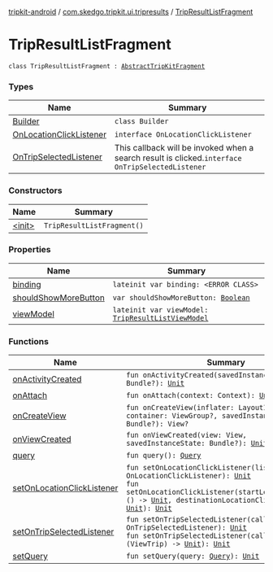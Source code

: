 [tripkit-android](../../index.md) / [com.skedgo.tripkit.ui.tripresults](../index.md) / [TripResultListFragment](./index.md)

# TripResultListFragment

`class TripResultListFragment : `[`AbstractTripKitFragment`](../../com.skedgo.tripkit.ui.core/-abstract-trip-kit-fragment/index.md)

### Types

| Name | Summary |
|---|---|
| [Builder](-builder/index.md) | `class Builder` |
| [OnLocationClickListener](-on-location-click-listener/index.md) | `interface OnLocationClickListener` |
| [OnTripSelectedListener](-on-trip-selected-listener/index.md) | This callback will be invoked when a search result is clicked.`interface OnTripSelectedListener` |

### Constructors

| Name | Summary |
|---|---|
| [&lt;init&gt;](-init-.md) | `TripResultListFragment()` |

### Properties

| Name | Summary |
|---|---|
| [binding](binding.md) | `lateinit var binding: <ERROR CLASS>` |
| [shouldShowMoreButton](should-show-more-button.md) | `var shouldShowMoreButton: `[`Boolean`](https://kotlinlang.org/api/latest/jvm/stdlib/kotlin/-boolean/index.html) |
| [viewModel](view-model.md) | `lateinit var viewModel: `[`TripResultListViewModel`](../-trip-result-list-view-model/index.md) |

### Functions

| Name | Summary |
|---|---|
| [onActivityCreated](on-activity-created.md) | `fun onActivityCreated(savedInstanceState: Bundle?): `[`Unit`](https://kotlinlang.org/api/latest/jvm/stdlib/kotlin/-unit/index.html) |
| [onAttach](on-attach.md) | `fun onAttach(context: Context): `[`Unit`](https://kotlinlang.org/api/latest/jvm/stdlib/kotlin/-unit/index.html) |
| [onCreateView](on-create-view.md) | `fun onCreateView(inflater: LayoutInflater, container: ViewGroup?, savedInstanceState: Bundle?): View?` |
| [onViewCreated](on-view-created.md) | `fun onViewCreated(view: View, savedInstanceState: Bundle?): `[`Unit`](https://kotlinlang.org/api/latest/jvm/stdlib/kotlin/-unit/index.html) |
| [query](query.md) | `fun query(): `[`Query`](../../com.skedgo.android.common.model/-query/index.md) |
| [setOnLocationClickListener](set-on-location-click-listener.md) | `fun setOnLocationClickListener(listener: OnLocationClickListener): `[`Unit`](https://kotlinlang.org/api/latest/jvm/stdlib/kotlin/-unit/index.html)<br>`fun setOnLocationClickListener(startLocationClicked: () -> `[`Unit`](https://kotlinlang.org/api/latest/jvm/stdlib/kotlin/-unit/index.html)`, destinationLocationClicked: () -> `[`Unit`](https://kotlinlang.org/api/latest/jvm/stdlib/kotlin/-unit/index.html)`): `[`Unit`](https://kotlinlang.org/api/latest/jvm/stdlib/kotlin/-unit/index.html) |
| [setOnTripSelectedListener](set-on-trip-selected-listener.md) | `fun setOnTripSelectedListener(callback: OnTripSelectedListener): `[`Unit`](https://kotlinlang.org/api/latest/jvm/stdlib/kotlin/-unit/index.html)<br>`fun setOnTripSelectedListener(callback: (ViewTrip) -> `[`Unit`](https://kotlinlang.org/api/latest/jvm/stdlib/kotlin/-unit/index.html)`): `[`Unit`](https://kotlinlang.org/api/latest/jvm/stdlib/kotlin/-unit/index.html) |
| [setQuery](set-query.md) | `fun setQuery(query: `[`Query`](../../com.skedgo.android.common.model/-query/index.md)`): `[`Unit`](https://kotlinlang.org/api/latest/jvm/stdlib/kotlin/-unit/index.html) |

